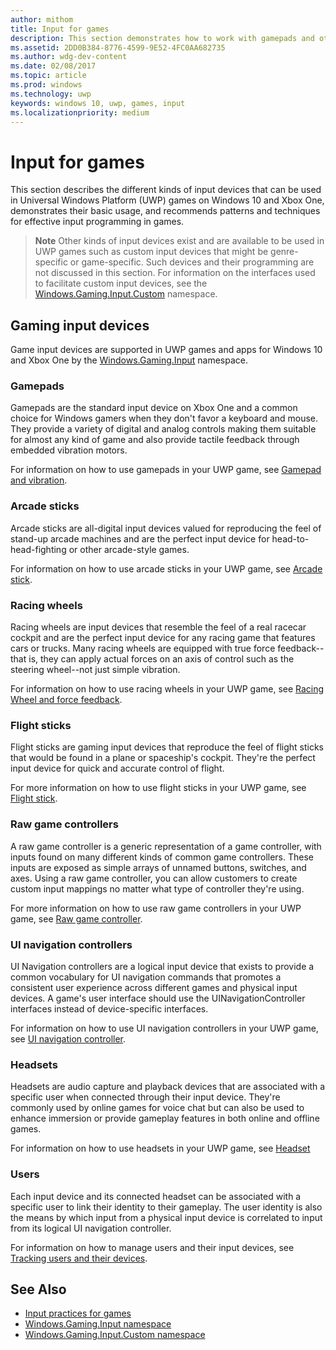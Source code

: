 ```yaml
---
author: mithom
title: Input for games
description: This section demonstrates how to work with gamepads and other input devices for Universal Windows Platform (UWP) games.
ms.assetid: 2DD0B384-8776-4599-9E52-4FC0AA682735
ms.author: wdg-dev-content
ms.date: 02/08/2017
ms.topic: article
ms.prod: windows
ms.technology: uwp
keywords: windows 10, uwp, games, input
ms.localizationpriority: medium
---
```


# Input for games

This section describes the different kinds of input devices that can be used in Universal Windows Platform (UWP) games on Windows 10 and Xbox One, demonstrates their basic usage, and recommends patterns and techniques for effective input programming in games.

> **Note**    Other kinds of input devices exist and are available to be used in UWP games such as custom input devices that might be genre-specific or game-specific. Such devices and their programming are not discussed in this section. For information on the interfaces used to facilitate custom input devices, see the [Windows.Gaming.Input.Custom](https://docs.microsoft.com/uwp/api/windows.gaming.input.custom) namespace.

## Gaming input devices

Game input devices are supported in UWP games and apps for Windows 10 and Xbox One by the [Windows.Gaming.Input](https://docs.microsoft.com/uwp/api/windows.gaming.input) namespace.

### Gamepads

Gamepads are the standard input device on Xbox One and a common choice for Windows gamers when they don't favor a keyboard and mouse. They provide a variety of digital and analog controls making them suitable for almost any kind of game and also provide tactile feedback through embedded vibration motors.

For information on how to use gamepads in your UWP game, see [Gamepad and vibration](gamepad-and-vibration.md).

### Arcade sticks

Arcade sticks are all-digital input devices valued for reproducing the feel of stand-up arcade machines and are the perfect input device for head-to-head-fighting or other arcade-style games.

For information on how to use arcade sticks in your UWP game, see [Arcade stick](arcade-stick.md).

### Racing wheels

Racing wheels are input devices that resemble the feel of a real racecar cockpit and are the perfect input device for any racing game that features cars or trucks. Many racing wheels are equipped with true force feedback--that is, they can apply actual forces on an axis of control such as the steering wheel--not just simple vibration.

For information on how to use racing wheels in your UWP game, see [Racing Wheel and force feedback](racing-wheel-and-force-feedback.md).

### Flight sticks

Flight sticks are gaming input devices that reproduce the feel of flight sticks that would be found in a plane or spaceship's cockpit. They're the perfect input device for quick and accurate control of flight.

For more information on how to use flight sticks in your UWP game, see [Flight stick](flight-stick.md).

### Raw game controllers

A raw game controller is a generic representation of a game controller, with inputs found on many different kinds of common game controllers. These inputs are exposed as simple arrays of unnamed buttons, switches, and axes. Using a raw game controller, you can allow customers to create custom input mappings no matter what type of controller they're using.

For more information on how to use raw game controllers in your UWP game, see [Raw game controller](raw-game-controller.md).

### UI navigation controllers

UI Navigation controllers are a logical input device that exists to provide a common vocabulary for UI navigation commands that promotes a consistent user experience across different games and physical input devices. A game's user interface should use the UINavigationController interfaces instead of device-specific interfaces.

For information on how to use UI navigation controllers in your UWP game, see [UI navigation controller](ui-navigation-controller.md).

### Headsets

Headsets are audio capture and playback devices that are associated with a specific user when connected through their input device. They're commonly used by online games for voice chat but can also be used to enhance immersion or provide gameplay features in both online and offline games.

For information on how to use headsets in your UWP game, see [Headset](headset.md)

### Users

Each input device and its connected headset can be associated with a specific user to link their identity to their gameplay. The user identity is also the means by which input from a physical input device is correlated to input from its logical UI navigation controller.

For information on how to manage users and their input devices, see [Tracking users and their devices](input-practices-for-games.md#tracking-users-and-their-devices).

## See Also

* [Input practices for games](input-practices-for-games.md)
* [Windows.Gaming.Input namespace](https://docs.microsoft.com/uwp/api/windows.gaming.input)
* [Windows.Gaming.Input.Custom namespace](https://docs.microsoft.com/uwp/api/windows.gaming.input.custom)